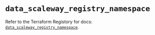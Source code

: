 # `data_scaleway_registry_namespace`

Refer to the Terraform Registory for docs: [`data_scaleway_registry_namespace`](https://www.terraform.io/docs/providers/scaleway/d/registry_namespace).
